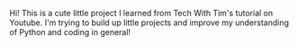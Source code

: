 Hi! This is a cute little project I learned from Tech With Tim's tutorial on Youtube. I'm trying to build up little 
projects and improve my understanding of Python and coding in general!

